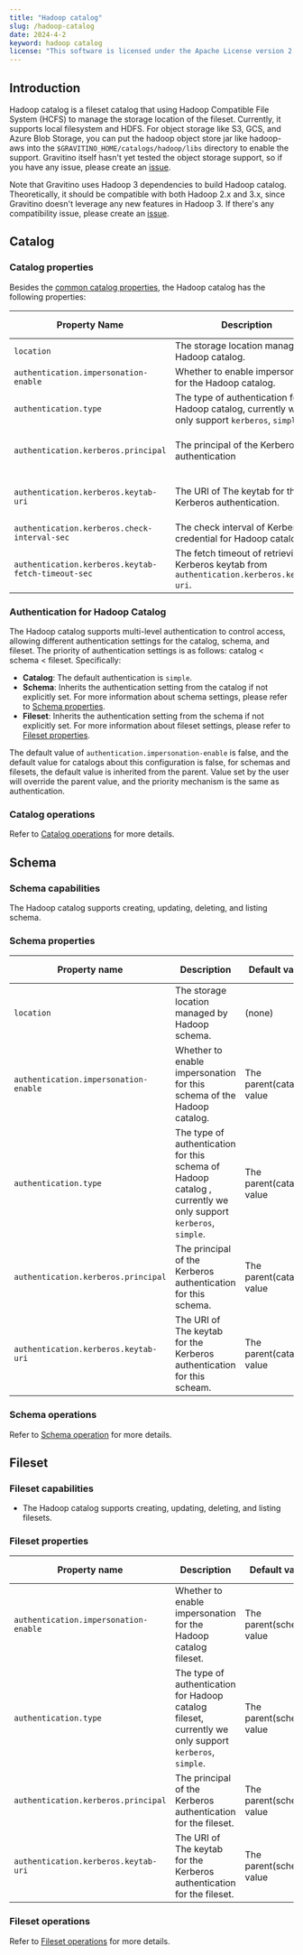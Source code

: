 ```yaml
---
title: "Hadoop catalog"
slug: /hadoop-catalog
date: 2024-4-2
keyword: hadoop catalog
license: "This software is licensed under the Apache License version 2."
---
```


## Introduction

Hadoop catalog is a fileset catalog that using Hadoop Compatible File System (HCFS) to manage
the storage location of the fileset. Currently, it supports local filesystem and HDFS. For
object storage like S3, GCS, and Azure Blob Storage, you can put the hadoop object store jar like
hadoop-aws into the `$GRAVITINO_HOME/catalogs/hadoop/libs` directory to enable the support.
Gravitino itself hasn't yet tested the object storage support, so if you have any issue,
please create an [issue](https://github.com/apache/gravitino/issues).

Note that Gravitino uses Hadoop 3 dependencies to build Hadoop catalog. Theoretically, it should be
compatible with both Hadoop 2.x and 3.x, since Gravitino doesn't leverage any new features in
Hadoop 3. If there's any compatibility issue, please create an [issue](https://github.com/apache/gravitino/issues).

## Catalog

### Catalog properties

Besides the [common catalog properties](./gravitino-server-config.md#gravitino-catalog-properties-configuration), the Hadoop catalog has the following properties:

| Property Name                                      | Description                                                                                    | Default Value | Required                                                    | Since Version |
|----------------------------------------------------|------------------------------------------------------------------------------------------------|---------------|-------------------------------------------------------------|---------------|
| `location`                                         | The storage location managed by Hadoop catalog.                                                | (none)        | No                                                          | 0.5.0         |
| `authentication.impersonation-enable`              | Whether to enable impersonation for the Hadoop catalog.                                        | `false`       | No                                                          | 0.5.1         |
| `authentication.type`                              | The type of authentication for Hadoop catalog, currently we only support `kerberos`, `simple`. | `simple`      | No                                                          | 0.5.1         |
| `authentication.kerberos.principal`                | The principal of the Kerberos authentication                                                   | (none)        | required if the value of `authentication.type` is Kerberos. | 0.5.1         |
| `authentication.kerberos.keytab-uri`               | The URI of The keytab for the Kerberos authentication.                                         | (none)        | required if the value of `authentication.type` is Kerberos. | 0.5.1         |
| `authentication.kerberos.check-interval-sec`       | The check interval of Kerberos credential for Hadoop catalog.                                  | 60            | No                                                          | 0.5.1         |
| `authentication.kerberos.keytab-fetch-timeout-sec` | The fetch timeout of retrieving Kerberos keytab from `authentication.kerberos.keytab-uri`.     | 60            | No                                                          | 0.5.1         |


### Authentication for Hadoop Catalog

The Hadoop catalog supports multi-level authentication to control access, allowing different authentication settings for the catalog, schema, and fileset. The priority of authentication settings is as follows: catalog < schema < fileset. Specifically:

- **Catalog**: The default authentication is `simple`.
- **Schema**: Inherits the authentication setting from the catalog if not explicitly set. For more information about schema settings, please refer to [Schema properties](#schema-properties).
- **Fileset**: Inherits the authentication setting from the schema if not explicitly set. For more information about fileset settings, please refer to [Fileset properties](#fileset-properties).

The default value of `authentication.impersonation-enable` is false, and the default value for catalogs about this configuration is false, for 
schemas and filesets, the default value is inherited from the parent. Value set by the user will override the parent value, and the priority mechanism is the same as authentication.

### Catalog operations

Refer to [Catalog operations](./manage-fileset-metadata-using-gravitino.md#catalog-operations) for more details.

## Schema

### Schema capabilities

The Hadoop catalog supports creating, updating, deleting, and listing schema.

### Schema properties

| Property name                                      | Description                                                                                                    | Default value             | Required | Since Version   |
|----------------------------------------------------|----------------------------------------------------------------------------------------------------------------|---------------------------|----------|-----------------|
| `location`                                         | The storage location managed by Hadoop schema.                                                                 | (none)                    | No       | 0.5.0           |
| `authentication.impersonation-enable`              | Whether to enable impersonation for this schema of the Hadoop catalog.                                         | The parent(catalog) value | No       | 0.6.0           |
| `authentication.type`                              | The type of authentication for this schema of Hadoop catalog , currently we only support `kerberos`, `simple`. | The parent(catalog) value | No       | 0.6.0           |
| `authentication.kerberos.principal`                | The principal of the Kerberos authentication for this schema.                                                  | The parent(catalog) value | No       | 0.6.0           |
| `authentication.kerberos.keytab-uri`               | The URI of The keytab for the Kerberos authentication for this scheam.                                         | The parent(catalog) value | No       | 0.6.0           |

### Schema operations

Refer to [Schema operation](./manage-fileset-metadata-using-gravitino.md#schema-operations) for more details.

## Fileset

### Fileset capabilities

- The Hadoop catalog supports creating, updating, deleting, and listing filesets.

### Fileset properties

| Property name                                      | Description                                                                                            | Default value            | Required | Since Version   |
|----------------------------------------------------|--------------------------------------------------------------------------------------------------------|--------------------------|----------|-----------------|
| `authentication.impersonation-enable`              | Whether to enable impersonation for the Hadoop catalog fileset.                                        | The parent(schema) value | No       | 0.6.0           |
| `authentication.type`                              | The type of authentication for Hadoop catalog fileset, currently we only support `kerberos`, `simple`. | The parent(schema) value | No       | 0.6.0           |
| `authentication.kerberos.principal`                | The principal of the Kerberos authentication for the fileset.                                          | The parent(schema) value | No       | 0.6.0           |
| `authentication.kerberos.keytab-uri`               | The URI of The keytab for the Kerberos authentication for the fileset.                                 | The parent(schema) value | No       | 0.6.0           |

### Fileset operations

Refer to [Fileset operations](./manage-fileset-metadata-using-gravitino.md#fileset-operations) for more details.
